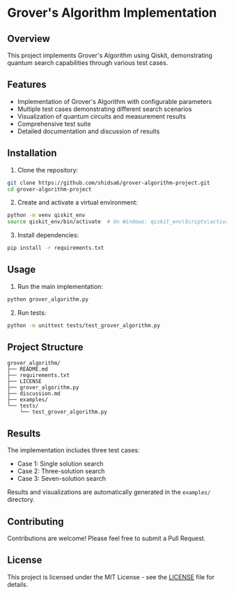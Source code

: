 # Grover's Algorithm Implementation

## Overview
This project implements Grover's Algorithm using Qiskit, demonstrating quantum search capabilities through various test cases.

## Features
- Implementation of Grover's Algorithm with configurable parameters
- Multiple test cases demonstrating different search scenarios
- Visualization of quantum circuits and measurement results
- Comprehensive test suite
- Detailed documentation and discussion of results

## Installation

1. Clone the repository:
```bash
git clone https://github.com/shidsa6/grover-algorithm-project.git
cd grover-algorithm-project
```

2. Create and activate a virtual environment:
```bash
python -m venv qiskit_env
source qiskit_env/bin/activate  # On Windows: qiskit_env\Scripts\activate
```

3. Install dependencies:
```bash
pip install -r requirements.txt
```

## Usage

1. Run the main implementation:
```bash
python grover_algorithm.py
```

2. Run tests:
```bash
python -m unittest tests/test_grover_algorithm.py
```

## Project Structure
```
grover_algorithm/
├── README.md
├── requirements.txt
├── LICENSE
├── grover_algorithm.py
├── discussion.md
├── examples/
└── tests/
    └── test_grover_algorithm.py
```

## Results
The implementation includes three test cases:
- Case 1: Single solution search
- Case 2: Three-solution search
- Case 3: Seven-solution search

Results and visualizations are automatically generated in the `examples/` directory.

## Contributing
Contributions are welcome! Please feel free to submit a Pull Request.

## License
This project is licensed under the MIT License - see the [LICENSE](LICENSE) file for details.
